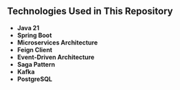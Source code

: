 ## Technologies Used in This Repository

- **Java 21**  
- **Spring Boot**  
- **Microservices Architecture**  
- **Feign Client**  
- **Event-Driven Architecture**  
- **Saga Pattern**  
- **Kafka**  
- **PostgreSQL**  
